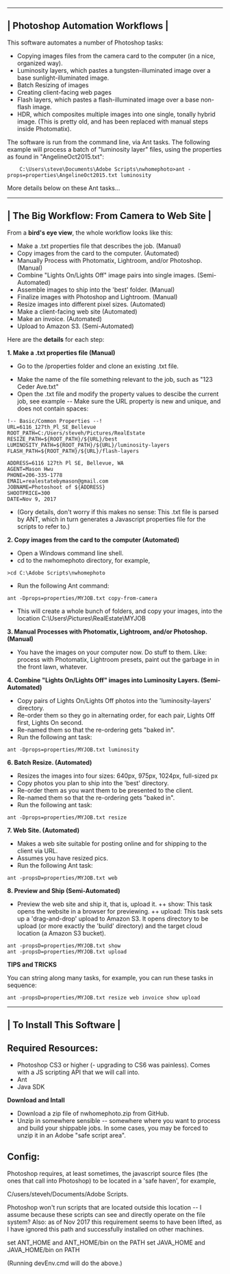  --------------------------------
| Photoshop Automation Workflows |
 --------------------------------

This software automates a number of Photoshop tasks: 

- Copying images files from the camera card to the computer (in a nice, organized way).
- Luminosity layers, which pastes a tungsten-illuminated image over a base sunlight-illuminated image.
- Batch Resizing of images
- Creating client-facing web pages
- Flash layers, which pastes a flash-illuminated image over a base non-flash image.
- HDR, which composites multiple images into one single, tonally hybrid image. (This is pretty old, and has been replaced with manual steps inside Photomatix).

The software is run from the command line, via Ant tasks.  The following example will process a batch of "luminosity layer" files, using the properties as found in "AngelineOct2015.txt":

```
    C:\Users\steve\Documents\Adobe Scripts\nwhomephoto>ant -props=properties\AngelineOct2015.txt luminosity
```
More details below on these Ant tasks...

 -------------------------------------------
| The Big Workflow: From Camera to Web Site |
 -------------------------------------------

From a **bird's eye view**, the whole workflow looks like this:

- Make a .txt properties file that describes the job. (Manual)
- Copy images from the card to the computer. (Automated)
- Manually Process with Photomatix, Lightroom, and/or Photoshop. (Manual)
- Combine "Lights On/Lights Off" image pairs into single images. (Semi-Automated)
- Assemble images to ship into the 'best' folder. (Manual)
- Finalize images with Photoshop and Lightroom. (Manual)
- Resize images into different pixel sizes. (Automated)
- Make a client-facing web site  (Automated)
- Make an invoice. (Automated)
- Upload to Amazon S3. (Semi-Automated)

Here are the **details** for each step:

**1. Make a .txt properties file (Manual)**

- Go to the /properties folder and clone an existing .txt file. 
+ Make the name of the file something relevant to the job, such as "123 Ceder Ave.txt"
+ Open the .txt file and modify the property values to descibe the current job, see example
-- Make sure the URL property is new and unique, and does not contain spaces:
```
!-- Basic/Common Properties --!
URL=6116_127th_Pl_SE_Bellevue
ROOT_PATH=C:/Users/steveh/Pictures/RealEstate
RESIZE_PATH=${ROOT_PATH}/${URL}/best
LUMINOSITY_PATH=${ROOT_PATH}/${URL}/luminosity-layers
FLASH_PATH=${ROOT_PATH}/${URL}/flash-layers

ADDRESS=6116 127th Pl SE, Bellevue, WA
AGENT=Mason Hwu
PHONE=206-335-1778
EMAIL=realestatebymason@gmail.com
JOBNAME=Photoshoot of ${ADDRESS}
SHOOTPRICE=300
DATE=Nov 9, 2017
```
- (Gory details, don't worry if this makes no sense: This .txt file is parsed by ANT, which in turn generates a Javascript properties file for the scripts to refer to.)

**2. Copy images from the card to the computer (Automated)**

- Open a Windows command line shell.
- cd to the nwhomephoto directory, for example, 
```
>cd C:\Adobe Scripts\nwhomephoto
```
- Run the following Ant command:
```
ant -Dprops=properties/MYJOB.txt copy-from-camera
```
- This will create a whole bunch of folders, and copy your images, into the location C:\Users\Pictures\RealEstate\MYJOB

**3. Manual Processes with Photomatix, Lightroom, and/or Photoshop. (Manual)**
- You have the images on your computer now. Do stuff to them. Like: process with Photomatix, Lightroom presets, paint out the garbage in in the front lawn, whatever.

**4. Combine "Lights On/Lights Off" images into Luminosity Layers. (Semi-Automated)**
- Copy pairs of Lights On/Lights Off photos into the 'luminosity-layers' directory.
- Re-order them so they go in alternating order, for each pair, Lights Off first, Lights On second.
- Re-named them so that the re-ordering gets "baked in".
- Run the following ant task:
```
ant -Dprops=properties/MYJOB.txt luminosity
```
**6. Batch Resize. (Automated)**
- Resizes the images into four sizes: 640px, 975px, 1024px, full-sized px
- Copy photos you plan to ship into the 'best' directory.
- Re-order them as you want them to be presented to the client.
- Re-named them so that the re-ordering gets "baked in".
- Run the following ant task:
```
ant -Dprops=properties/MYJOB.txt resize
```
**7. Web Site. (Automated)**
- Makes a web site suitable for posting online and for shipping to the client via URL.
- Assumes you have resized pics.
- Run the following Ant task:
```
ant -propsD=properties/MYJOB.txt web
```
**8. Preview and Ship (Semi-Automated)**
- Preview the web site and ship it, that is, upload it.
++ show: This task opens the website in a browser for previewing.
++ upload: This task sets up a 'drag-and-drop' upload to Amazon S3. It opens directory to be upload (or more exactly the 'build' directory) and the target cloud location (a Amazon S3 bucket).
```
ant -propsD=properties/MYJOB.txt show
ant -propsD=properties/MYJOB.txt upload
```

**TIPS and TRICKS**

You can string along many tasks, for example, you can run these tasks in sequence:
```
ant -propsD=properties/MYJOB.txt resize web invoice show upload
```

--------------------------
| To Install This Software |
 --------------------------

Required Resources:
-------------------
- Photoshop CS3 or higher (- upgrading to CS6 was painless). Comes with a JS scripting API that we will call into.
- Ant 
- Java SDK

**Download and Intall** 
- Download a zip file of nwhomephoto.zip from GitHub.
- Unzip in somewhere sensible -- somewhere where you want to process and build your shippable jobs. In some cases, you may be forced to unzip it in an Adobe "safe script area".

Config:
-------
Photoshop requires, at least sometimes, the javascript source files (the ones that call into Photoshop) to be located in a 'safe haven', for example, 

C/users/steveh/Documents/Adobe Scripts.  

Photoshop won't run scripts that are located outside this location -- I assume because these scripts can see and directly operate on the file system? Also: as of Nov 2017 this requirement seems to have been lifted, as I have ignored this path and successfully installed on other machines.

set ANT_HOME and ANT_HOME/bin on the PATH
set JAVA_HOME and JAVA_HOME/bin on PATH

(Running devEnv.cmd will do the above.)

